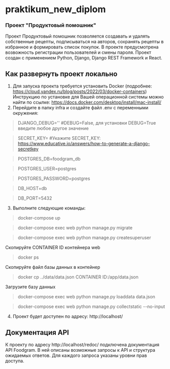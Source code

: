 # praktikum_new_diplom

### Проект "Продуктовый помошник"

Проект Продуктовый помошник позволяется создавать и удалять собственные рецепты, подписываться на авторов, сохранять рецепты в избранное и формировать список покупок. В проекте предусмотрена возвожность регистрации пользователей и смены пароля.
Проект создан с применением Python, Django, Django REST Framework и React.

## Как развернуть проект локально
1. Для запуска проекта требуется установить Docker
   (подробнее: https://cloud.yandex.ru/blog/posts/2022/03/docker-containers)
   Инструкцию по установке для Вашей операционной системы 
   можно найти по ссылке: https://docs.docker.com/desktop/install/mac-install/
2. Перейдите в папку infra и создайте файл .env с переменными окружения:

>DJANGO_DEBUG='' #DEBUG=False, для установки DEBUG=True введите любое другое значение 

>SECRET_KEY= #Укажите SECRET_KEY: https://www.educative.io/answers/how-to-generate-a-django-secretkey

>POSTGRES_DB=foodgram_db 

>POSTGRES_USER=postgres

>POSTGRES_PASSWORD=postgres

>DB_HOST=db

>DB_PORT=5432

3. Выполните следующие команды:

> docker-compose up

> docker-compose exec web python manage.py migrate

> docker-compose exec web python manage.py createsuperuser

Скопируйте CONTAINER ID контейнера web

> docker ps

Скопируйте файл базы данных в контейнер

> docker cp ../data/data.json CONTAINER ID:/app/data.json

Загрузите базу данных

> docker-compose exec web python manage.py loaddata data.json

> docker-compose exec web python manage.py collectstatic --no-input 

4. Проект будет доступен по адресу: http://localhost/
## Документация API
К проекту по адресу http://localhost/redoc/ подключена документация API Foodgram. В ней описаны возможные запросы к API и структура ожидаемых ответов. Для каждого запроса указаны уровни прав доступа.
